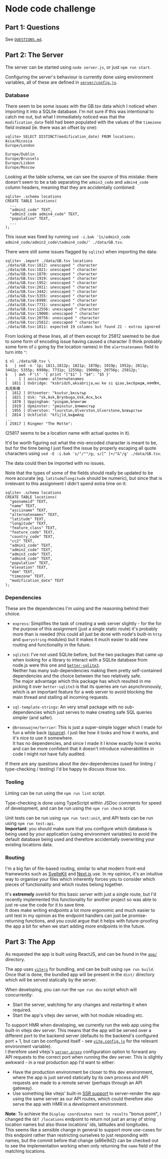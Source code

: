 # Node code challenge

## Part 1: Questions

See [`QUESTIONS.md`](./QUESTIONS.md).

## Part 2: The Server

The server can be started using `node server.js`, or just `npm run start`.

Configuring the server's behaviour is currently done using environment
variables, all of these are defined in [`server/config.js`](./server/config.js).

### Database

There seem to be some issues with the GB.tsv data which I noticed when importing
it into a SQLite database.
I'm not sure if this was intentional to catch me out, but what I immediately
noticed was that the `modification_date` field had been populated with the
values of the `timezone` field instead (ie. there was an offset by one):

```console
sqlite> SELECT DISTINCT(modification_date) FROM locations;
Asia/Nicosia
Europe/London

Europe/Dublin
Europe/Brussels
Europe/Lisbon
Europe/Moscow
```

Looking at the table schema, we can see the source of this mistake: there
doesn't seem to be a tab separating the `admin3_code` and `admin4_code` column
headers, meaning that they are accidentally combined:

```console
sqlite> .schema locations
CREATE TABLE locations(
  ...
  "admin2_code" TEXT,
  "admin3_code admin4_code" TEXT,
  "population" TEXT,
  ...
);
```

This issue was fixed by running `sed -i.bak '1s/admin3_code
admin4_code/admin3_code\tadmin4_code/' ./data/GB.tsv`.

There were still some issues flagged by `sqlite3` when importing the data:

```console
sqlite> .import ./data/GB.tsv locations
./data/GB.tsv:1812: unescaped " character
./data/GB.tsv:1821: unescaped " character
./data/GB.tsv:1870: unescaped " character
./data/GB.tsv:1919: unescaped " character
./data/GB.tsv:1952: unescaped " character
./data/GB.tsv:2011: unescaped " character
./data/GB.tsv:3442: unescaped " character
./data/GB.tsv:5355: unescaped " character
./data/GB.tsv:6998: unescaped " character
./data/GB.tsv:7731: unescaped " character
./data/GB.tsv:12556: unescaped " character
./data/GB.tsv:19008: unescaped " character
./data/GB.tsv:20756: unescaped " character
./data/GB.tsv:25812: unescaped " character
./data/GB.tsv:1811: expected 19 columns but found 21 - extras ignored
```

From looking at these lines, all of them except for 25812 seemed to be due to
some form of encoding issue having caused a character (I think probably some
form of `ü` going by the location names) in the `alertnatenames` field to turn
into `"`:

```console
$ nl ./data/GB.tsv \
$   | sed -n '1p; 1811,1812p; 1821p; 1870p; 1919p; 1952p; 2011p; 3442p; 5355p; 6998p; 7731p; 12556p; 19008p; 20756p; 25812p;'
$   | awk -F'\t' '{ print "["$1" ] "$4": "$5 }'
[     1 ] asciiname: alternatenames
[  1811 ] Uxbridge: "ksbridzh,aksabrija,wu ke si qiao,Ъксбридж,अक्सब्रिज,烏克斯橋
[  1812 ] Uttoxeter: "ksutur,Ъксътър
[  1821 ] Usk: "sk,Ask,Brynbuga,Usk,Аск,Ъск
[  1870 ] Uppingham: "pingam,Ъпингам
[  1919 ] Upminster: "pminstur,Ъпминстър
[  1955 ] Ulverston: "lvurstun,Ulverston,Ulverstone,Ълвърстън
[  2014 ] Uckfield: "kfijld,Ъкфийлд
...
[ 25817 ] Ringmer "The Motte":
```

(25817 seems to be a location name with actual quotes in it).

It'd be worth figuring out what the mis-encoded character is meant to be, but
for the time being I just fixed the issue by properly escaping all quote
characters using `sed -E -i.bak 's/"/""/g; s/[^ ]+/"&"/g' ./data/GB.tsv`.

The data could then be imported with no issues.

Note that the types of some of the fields should really be updated to be more
accurate (eg. `latitude`/`longitude` should be numeric), but since that is
irrelevant to this assignment I didn't spend extra time on it:

```console
sqlite> .schema locations
CREATE TABLE locations(
  "geonameid" TEXT,
  "name" TEXT,
  "asciiname" TEXT,
  "alternatenames" TEXT,
  "latitude" TEXT,
  "longitude" TEXT,
  "feature_class" TEXT,
  "feature_code" TEXT,
  "country_code" TEXT,
  "cc2" TEXT,
  "admin1_code" TEXT,
  "admin2_code" TEXT,
  "admin3_code" TEXT,
  "admin4_code" TEXT,
  "population" TEXT,
  "elevation" TEXT,
  "dem" TEXT,
  "timezone" TEXT,
  "modification_date" TEXT
);
```

### Dependencies

These are the dependencies I'm using and the reasoning behind their choice.

- `express`: Simplifies the task of creating a web server slightly - for the
  for the purpose of this assignment (just a single static route) it's probably
  more than is needed (this could all just be done with node's built-in `http`
  and `querystring` modules) but it makes it much easier to add new routing and
  functionality in the future.

- `sqlite3`: I've not used SQLite before, but the two packages that came up 
  when looking for a library to interact with a SQLite database from node.js
  were this one and
  [`better-sqlite3`](https://github.com/JoshuaWise/better-sqlite3).  \
  Neither has many sub-dependencies making them pretty self-contained
  dependencies and the choice between the two relatively safe.  \
  The major advantage which this package has which resulted in me picking it
  over `better-sqlite3` is that its queries are run asynchronously, which is an
  important feature for a web server to avoid blocking the main thread and
  stalling all incoming requests.

- `sql-template-strings`: An very small package with no sub-dependencies which
  just serves to make creating safe SQL queries simpler (and safer).

- `@brooswajne/terrier`: This is just a super-simple logger which I made for fun
  a while back ([source](https://github.com/brooswajne/terrier)). I just like
  how it looks and how it works, and it's nice to use it somewhere.  \
  It has no dependencies, and since I made it I know exactly how it works and
  can be more confident that it doesn't introduce vulnerabilities in code I
  might not have fully audited.

If there are any questions about the dev-dependencies (used for linting /
type-checking / testing) I'd be happy to discuss those too.

### Tooling

Linting can be run using the `npm run lint` script.

Type-checking is done using TypeScript within JSDoc comments for speed of
development, and can be run using the `npm run check` script.

Unit tests can be run using `npm run test:unit`, and API tests can be run using
`npm run test:api`.  \
**Important**: you should make sure that you configure which database is being
used by your application (using environment variables) to avoid the default
database being used and therefore accidentally overwriting your existing
locations data.

### Routing

I'm a big fan of file-based routing, similar to what modern front-end frameworks
such as [SvelteKit](https://kit.svelte.dev/docs#routing) and
[Next.js](https://nextjs.org/docs/routing/introduction) use. In my opinion, it's
an intuitive way to organise your files which inherently forces you to consider
which pieces of functionality and which routes belong together.

It's **extremely** overkill for this basic server with just a single route, but
I'd recently implemented this functionality for another project so was able to
just re-use the code for it to save time.  \
It does make writing endpoints a lot more ergonomic and much easier to unit test
in my opinion as the endpoint handlers can just be promise-returning functions,
and you could argue that it helps with future-proofing the app a bit for when we
start adding more endpoints in the future.

## Part 3: The App

As requested the app is built using ReactJS, and can be found in the
[`app/`](./app) directory.

The app uses [`vitejs`](https://vitejs.dev/) for bundling, and can be built
using `npm run build`.  \
Once that is done, the bundled app will be present in the `dist/` directory
which will be served statically by the server.

When developing, you can run the `npm run dev` script which will concurrently:

- Start the server, watching for any changes and restarting it when required.
- Start the app's vitejs dev server, with hot module reloading etc.

To support HMR when developing, we currently run the web app using the built-in
vitejs dev server. This means that the app will be served over a different port
to the backend server (defaults to the backend's configured port + 1, but can be
configured itself - see [`vite.config.js`](./vite.config.js) for the relevant
environment variable).  \
I therefore used vitejs's
[`server.proxy`](https://vitejs.dev/config/#server-proxy) configuration option
to forward any API requests to the correct port when running the dev server.
This is slightly awkward - in a real production app I'd want to either:

- Have the production environment be closer to this dev environment, where the
  app is just served statically by its own process and API requests are made to
  a remote server (perhaps through an API gateway).
- Use something like vitejs' built-in [SSR
  support](https://vitejs.dev/guide/ssr.html) to server-render the app using the
  same server as our API routes, which could therefore also serve the app with
  HMR in a development environment.

**Note**: To achieve the `Display coordinates next to results` "bonus point", I
changed the `GET /locations` endpoint to return not just an array of string
location names but also those locations' ids, latitudes and longitudes.  \
This seems like a sensible change in general to support more use-cases for this
endpoint rather than restricting ourselves to just responding with names, but
the commit before that change (a86e9d2) can be checked out to see the
implementation working when only returning the `name` field of the matching
locations.
